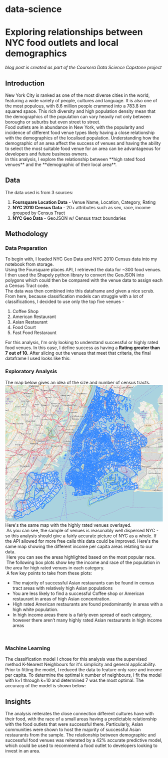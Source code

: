 # data-science
<h1> Exploring relationships between NYC food outlets and local demographics </h1>
<em> blog post is created as part of the Coursera Data Science Capstone project</em>
<br>
<h2> Introduction </h2>
<p>
New York City is ranked as one of the most diverse cities in the world, featuring a wide variety of people, cultures and language. It is also one of the most populous, with 8.6 million people crammed into a 783.8 km squared space. This rich diversity and high population density mean that the demographics of the population can vary heavily not only between boroughs or suburbs but even street to street. 
 <br>
Food outlets are in abundance in New York, with the popularity and incidence of different food venue types likely having a close relationship with the demographics of the localised population. Understanding how the demographic of an area affect the success of venues and having the ability to select the most suitable food venue for an area can be advantageous for developers and future business owners.
<br>
 In this analysis, I explore the relationship between **high rated food venues** and the **demographic of their local area**.
</p>
<h2>Data</h2>
<p>The data used is from 3 sources:
  <br>
  <ol>
   <li> <b>Foursquare Location Data</b> - Venue Name, Location, Category, Rating</li>
   <li> <b>NYC 2010 Census Data</b> - 20+ attributes such as sex, race, income grouped by Census Tract</li>
    <li> <b>NYC Geo Data</b> - GeoJSON w/ Census tract boundaries</li>
  </ol>
 </p>
 <h2>Methodology</h2>
 <h3>Data Preparation</h3>
<p>
 To begin with, I loaded NYC Geo Data and NYC 2010 Census data into my notebook from storage. <br>
  Using the Foursquare places API, I retrieved the data for ~300 food venues. 
 I then used the Shapely python library to convert the GeoJSON into polygons which could then be compared with the venue data to assign each a Census Tract code. <br>
  The data was then combined into this dataframe and given a nice scrub. 
  <img></img>
  <br>
  From here, because classification models can struggle with a lot of classifications, I decided to use only the top five venues - 
  <ol><li>Coffee Shop</li> 
  <li>American Restaurant</li> 
  <li>Asian Restaurant</li> 
  <li>Food Court</li>  
  <li>Fast Food Restaraunt</li>
  </ol>
  For this analysis, I'm only looking to understand successful or highly rated food venues. In this case, I define success as having a <b>Rating greater than 7 out of 10.</b> After slicing out the venues that meet that criteria, the final dataframe I used looks like this:
  <img></img>
</p>
<h3>Exploratory Analysis</h3>
<p> The map below gives an idea of the size and number of census tracts. 
  <br><img src="/Maps/Map1.png" alt="hi" class="inline"/>
  Here's the same map with the highly rated venues overlayed.
  <br><img></img>
  As you can see, the sample of venues is reasonably well dispersed NYC - so this analysis should give a fairly accurate picture of NYC as a whole. If the API allowed for more free calls this data could be improved.
  Here's the same map showing the different income per capita areas relating to our data.
  <br><img></img>
  Here you can see the areas highlighted based on the most popular race.
  <br><img></img>
  The following box plots show key the income and race of the population in the area for high rated venues in each category.
  <br><img></img>
  A few key points to take from these plots:
  <ul>
    <li> The majority of successful Asian restaurants can be found in census tract areas with relatively high Asian populations</li>
    <li> You are less likely to find a successful Coffee shop or American restaurant in areas of high Asian concentration. </li>
    <li> High rated American restaurants are found predominantly in areas with a high white population.</li>
    <li> In high income areas there is a fairly even spread of each category, however there aren’t many highly rated Asian restaurants in high income areas</li>
  </ul>
</p>
<br>
<h3> Machine Learning </h3>
<p> The classification model I chose for this analysis was the supervised method K-Nearest Neighbours for it's simplicity and general applicability. Prior to fitting the model, I reduced the data to feature only race and income per capita.
  To determine the optimal k number of neighbours, I fit the model with k=1 through k=10 and determined 7 was the most optimal.
  The accuracy of the model is shown below:
  <img></img>
<h2>Insights</h2>

The analysis reiterates the close connection different cultures have with their food, with the race of a small areas having a predictable relationship with the food outlets that were successful there. Particularly, Asian communities were shown to host the majority of successful Asian restaurants from the sample. The relationship between demographic and successful food venues was reiterated by a 42% accurate predictive model, which could be used to recommend a food outlet to developers looking to invest in an area.
</p>
